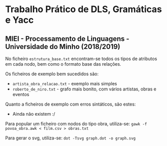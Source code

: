# Trabalho Prático de DLS, Gramáticas e Yacc
## MIEI - Processamento de Linguagens - Universidade do Minho (2018/2019)

No ficheiro `estrutura_base.txt` encontram-se todos os tipos de atributos
em cada nodo, bem como o formato base das relações.

Os ficheiros de exemplo bem sucedidos são:
* `artista_obra_relacao.txt` - exemplo mais simples
* `roberto_de_niro.txt` - grafo mais bonito, com vários artistas, obras e eventos

Quanto a ficheiros de exemplo com erros sintáticos, são estes:
* Ainda não existem :/

Para popular um ficheiro com nodos do tipo obra, utiliza-se:
`gawk -f povoa_obra.awk < film.csv > obras.txt`

Para gerar o svg, utiliza-se:
`dot -Tsvg graph.dot -o graph.svg`
